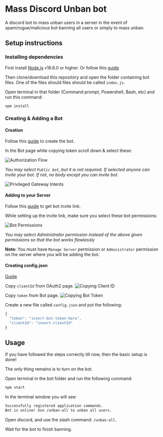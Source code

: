 # Mass Discord Unban bot

A discord bot to mass unban users in a server in the event of spam/rogue/malicious bot banning all users or simply to mass unban.

## Setup instructions

### Installing dependencies

First install [Node.js](https://nodejs.org/en/download/current/) v16.6.0 or higher. Or follow this [guide](https://discordjs.guide/preparations/)

Then clone/download this repository and open the folder containing bot files. One of the files should files should be called `index.js`.

Open terminal in that folder (Command prompt, Powershell, Bash, etc) and run this command:

```bash
npm install
```

### Creating & Adding a Bot

#### Creation

Follow this [guide](https://discordjs.guide/preparations/setting-up-a-bot-application.html) to create the bot.

In the Bot page while copying token scroll down & select these:

![Authorization Flow](https://i.imgur.com/2vuo9VL.png)

_You may select `Public bot`, but it is not required. If selected anyone can invite your bot. If not, no body except you can invite bot._

![Privileged Gateway Intents](https://i.imgur.com/NJUFUkj.png)

#### Adding to your Server

Follow this [guide](https://discordjs.guide/preparations/adding-your-bot-to-servers.html) to get bot invite link.

While setting up the invite link, make sure you select these bot permissions:

![Bot Permissions](https://i.imgur.com/Rmon7OJ.png)

_You may select Administrator permission instead of the above given permissions so that the bot works flawlessly_

**Note:** You must have `Manage Server` permission or `Administrator` permission on the server where you will be adding the bot.

#### Creating config.json

[Guide](https://discordjs.guide/creating-your-bot/#using-config-json)

Copy `clientId` from OAuth2 page.
![Copying Client ID](https://i.imgur.com/aiBC8cF.png)

Copy `token` from Bot page.
![Copying Bot Token](https://i.imgur.com/DUKebFW.png)

Create a new file called `config.json` and put the following:

```js
{
  "token": "insert-bot-token-here",
  "clientId": "insert-clientId"
}
```

## Usage

If you have followed the steps correctly till now, then the basic setup is done!

The only thing remains is to turn on the bot.

Open terminal in the bot folder and run the following command:

```bash
npm start
```

In the terminal window you will see:
```bash
Successfully registered application commands.
Bot is online! Use /unban-all to unban all users.
```

Open discord, and use the slash command: `/unban-all`.

Wait for the bot to finish banning.
